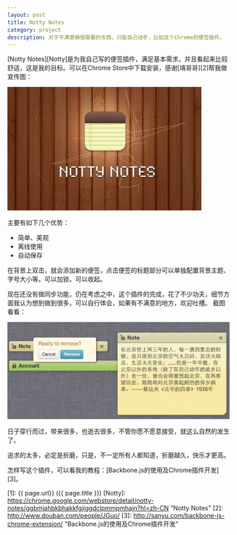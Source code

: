 ```yaml
---
layout: post
title: Notty Notes
category: project
description: 对于不满意确很需要的东西，只能自己动手，比如这个Chrome的便签插件。
---
```


[Notty Notes][Notty]是为我自己写的便签插件，满足基本需求，并且看起来比较舒适，这是我的目标。可以在Chrome Store中下载安装，感谢[靖哥哥][2]帮我做宣传图：

<a href="https://chrome.google.com/webstore/detail/notty-notes/ggbmjahbkbhakkfgjiggdclpmmpmhajn?hl=zh-CN" title="Notty Notes" target="_blank"><img src="/images/backbonechrome/notes-logo.jpg" alt="Notty Notes"></a>

主要有如下几个优势：

<ul>
	<li>简单、美观</li>
	<li>离线使用</li>
	<li>自动保存</li>
</ul>

在背景上双击，就会添加新的便签，点击便签的标题部分可以单独配置背景主题、字号大小等。可以加锁，可以收起。

现在还没有做同步功能，仍在考虑之中，这个插件的完成，花了不少功夫，细节方面我认为想到做到很多，可以自行体会，如果有不满意的地方，欢迎吐槽。 截图看看：

![Notes Draft](/images/backbonechrome/notes-draft.jpg)

日子穿行而过，带来很多，也逝去很多，不管你愿不愿意接受，就这么自然的发生了。

追求的太多，必定是折磨，只是，不一定所有人都知道，折磨越久，快乐才更高。

怎样写这个插件，可以看我的教程：[Backbone.js的使用及Chrome插件开发][3]。

[Sanyu]:    http://sanyu.com  "Sanyu"
[1]:    {{ page.url}}  ({{ page.title }})
[Notty]:    https://chrome.google.com/webstore/detail/notty-notes/ggbmjahbkbhakkfgjiggdclpmmpmhajn?hl=zh-CN "Notty Notes"
[2]:    http://www.douban.com/people/JGuo/
[3]:    http://sanyu.com/backbone-js-chrome-extension/ "Backbone.js的使用及Chrome插件开发"
